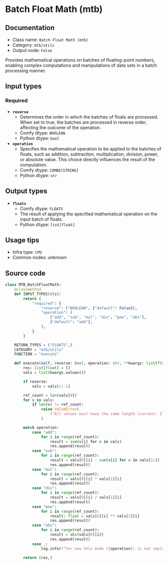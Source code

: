 # Batch Float Math (mtb)
## Documentation
- Class name: `Batch Float Math (mtb)`
- Category: `mtb/utils`
- Output node: `False`

Provides mathematical operations on batches of floating-point numbers, enabling complex computations and manipulations of data sets in a batch processing manner.
## Input types
### Required
- **`reverse`**
    - Determines the order in which the batches of floats are processed. When set to true, the batches are processed in reverse order, affecting the outcome of the operation.
    - Comfy dtype: `BOOLEAN`
    - Python dtype: `bool`
- **`operation`**
    - Specifies the mathematical operation to be applied to the batches of floats, such as addition, subtraction, multiplication, division, power, or absolute value. This choice directly influences the result of the computation.
    - Comfy dtype: `COMBO[STRING]`
    - Python dtype: `str`
## Output types
- **`floats`**
    - Comfy dtype: `FLOATS`
    - The result of applying the specified mathematical operation on the input batch of floats.
    - Python dtype: `list[float]`
## Usage tips
- Infra type: `CPU`
- Common nodes: unknown


## Source code
```python
class MTB_BatchFloatMath:
    @classmethod
    def INPUT_TYPES(cls):
        return {
            "required": {
                "reverse": ("BOOLEAN", {"default": False}),
                "operation": (
                    ["add", "sub", "mul", "div", "pow", "abs"],
                    {"default": "add"},
                ),
            }
        }

    RETURN_TYPES = ("FLOATS",)
    CATEGORY = "mtb/utils"
    FUNCTION = "execute"

    def execute(self, reverse: bool, operation: str, **kwargs: list[float]):
        res: list[float] = []
        vals = list(kwargs.values())

        if reverse:
            vals = vals[::-1]

        ref_count = len(vals[0])
        for v in vals:
            if len(v) != ref_count:
                raise ValueError(
                    f"All values must have the same length (current: {len(v)}, ref: {ref_count}"
                )

        match operation:
            case "add":
                for i in range(ref_count):
                    result = sum(v[i] for v in vals)
                    res.append(result)
            case "sub":
                for i in range(ref_count):
                    result = vals[0][i] - sum(v[i] for v in vals[1:])
                    res.append(result)
            case "mul":
                for i in range(ref_count):
                    result = vals[0][i] * vals[1][i]
                    res.append(result)
            case "div":
                for i in range(ref_count):
                    result = vals[0][i] / vals[1][i]
                    res.append(result)
            case "pow":
                for i in range(ref_count):
                    result: float = vals[0][i] ** vals[1][i]
                    res.append(result)
            case "abs":
                for i in range(ref_count):
                    result = abs(vals[0][i])
                    res.append(result)
            case _:
                log.info(f"For now this mode ({operation}) is not implemented")

        return (res,)

```
